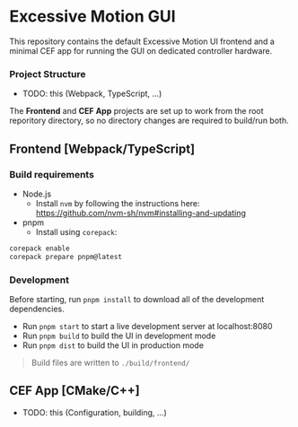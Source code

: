 # Excessive Motion GUI
This repository contains the default Excessive Motion UI frontend and a minimal CEF app for running the GUI on dedicated controller hardware.

### Project Structure
- TODO: this (Webpack, TypeScript, ...)

The **Frontend** and **CEF App** projects are set up to work from the root reporitory directory, so no directory changes are required to build/run both.

## Frontend [Webpack/TypeScript]
### Build requirements
- Node.js
  - Install `nvm` by following the instructions here: https://github.com/nvm-sh/nvm#installing-and-updating
- pnpm
  - Install using ```corepack```:
```sh
corepack enable
corepack prepare pnpm@latest
```

### Development
Before starting, run ```pnpm install``` to download all of the development dependencies.
- Run ```pnpm start``` to start a live development server at localhost:8080
- Run ```pnpm build``` to build the UI in development mode
- Run ```pnpm dist``` to build the UI in production mode
> Build files are written to ```./build/frontend/```

## CEF App [CMake/C++]
- TODO: this (Configuration, building, ...)
